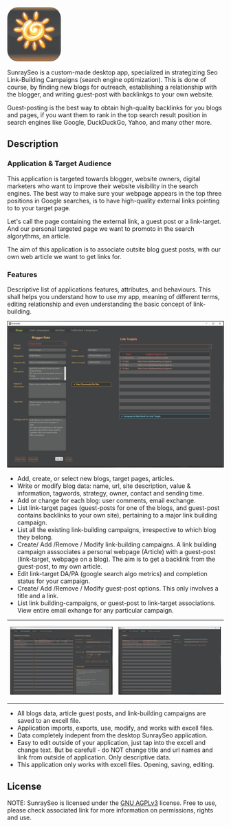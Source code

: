 <style>
td, th {
   border: none!important;
}
</style>

<img src="out/production/SunraySeo/graphics/SuncastSEO_1.png" alt="Image SunraySeo Logo" width="125" style="max-width: 30%;">
<p>SunraySeo is a custom-made desktop app, specialized in strategizing Seo Link-Building Campaigns (search engine optimization). This is done of course, by finding new blogs for outreach, establishing a relationship with the blogger, and writing guest-post with backlinkgs to your own website.</p>
<p>Guest-posting is the best way to obtain high-quality backlinks for you blogs and pages, if you want them to rank in the top search result position in search engines like Google, DuckDuckGo, Yahoo, and many other more.</p>

<h2>Description</h2>

<h3>Application & Target Audience</h3>
<p>This application is targeted towards blogger, website owners, digital marketers who want to improve their website visibility in the search engines. The best way to make sure your webpage appears in the top three positions in Google searches, is to have high-quality external links pointing to to your target page.</p>
<p>Let's call the page containing the external link, a guest post or a link-target. And our personal targeted page we want to promoto in the search algorythms, an article.</p>
<p>The aim of this application is to associate outsite blog guest posts, with our own web article we want to get links for.</p>


<h3>Features</h3>
<p>Descriptive list of applications features, attributes, and behaviours. This shall helps you understand how to use my app, meaning of different terms, editing relationship and even understanding the basic concept of link-building.</p>
<p align="center" dir="auto">
  <a target="_blank" rel="noopener noreferrer" href="/img/Image1_Blog.PNG">
    <img src="/img/Image1_Blog.PNG" alt="Image Blogger Data" width="738" style="max-width: 100%;">
  </a>
</p>
<ul>
  <li>Add, create, or select new blogs, target pages, articles. </li>
  <li>Write or modify blog data: name, url, site description, value & information, tagwords, strategy, owner, contact and sending time. </li>
  <li>Add or change for each blog: user comments, email exchange. </li>
  <li>List link-target pages (guest-posts for one of the blogs, and guest-post contains backlinks to your own site), pertaining to a major link building campaign. </li>
  <li>List all the existing link-building campaigns, irrespective to which blog they belong. </li>
  <li>Create/ Add /Remove / Modify link-building campaigns. A link building campaign asssociates a personal webpage (Article) with a guest-post (link-target, webpage on a blog). The aim is to get a backlink from the guest-post, to my own article.</li>
  <li>Edit link-target DA/PA (google search algo metrics) and completion status for your campaign. </li>
  <li>Create/ Add /Remove / Modify guest-post options. This only involves a title and a link. </li>
  <li>List link building-campaigns, or guest-post to link-target associations. View entire email exhange for any particular campaign. </li>
</ul>
<table cellspacing="20">
      <tr>
        <td>
          <p align="center" dir="auto">
            <a target="_blank" rel="noopener noreferrer" href="/img/Image2_LinkCampaign.PNG">
              <img src="/img/Image2_LinkCampaign.PNG" alt="Image Link Campaign" width="738" style="max-width: 100%;">
            </a>
          </p>
        </td>
        <td>
          <p align="center" dir="auto">
            <a target="_blank" rel="noopener noreferrer" href="/img/Image3_Articles.PNG">
              <img src="/img/Image3_Articles.PNG" alt="Image Article Guest Post" width="738" style="max-width: 100%;">
            </a>
          </p>
        </td>
      </tr>
</table>
<ul>
  <li>All blogs data, article guest posts, and link-building campaigns are saved to an excell file. </li>
  <li>Application imports, exports, use, modify, and works with excell files. </li>
  <li>Data completely indepent from the desktop SunraySeo application. </li>
  <li>Easy to edit outside of your application, just tap into the excell and change text. But be carefull - do NOT change title and url names and link from outside of application. Only descriptive data.</li>
  <li>This application only works with excell files. Opening, saving, editing.</li>
</ul>  

<h2>License</h2>
NOTE: SunraySeo is licensed under the <a href="https://choosealicense.com/licenses/agpl-3.0/">GNU AGPLv3</a> license. Free to use, please check associated link for more information on permissions, rights and use.
